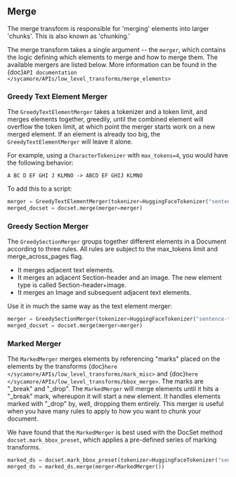 ## Merge

The merge transform is responsible for 'merging' elements into larger 'chunks'. This is also known as 'chunking.'

The merge transform takes a single argument -- the `merger`, which contains the logic defining which elements to merge and how to merge them. The available mergers are listed below. More information can be found in the {doc}`API documentation </sycamore/APIs/low_level_transforms/merge_elements>`

### Greedy Text Element Merger

The `GreedyTextElementMerger` takes a tokenizer and a token limit, and merges elements together, greedily, until the combined element will overflow the token limit, at which point the merger starts work on a new merged element. If an element is already too big, the `GreedyTextElementMerger` will leave it alone.

For example, using a `CharacterTokenizer` with `max_tokens=4`, you would have the following behavior:

```
A BC D EF GHI J KLMNO -> ABCD EF GHIJ KLMNO
```

To add this to a script:

```python
merger = GreedyTextElementMerger(tokenizer=HuggingFaceTokenizer("sentence-transformers/all-MiniLM-L6-v2", max_tokens=512))
merged_docset = docset.merge(merger=merger)
```

### Greedy Section Merger

The `GreedySectionMerger` groups together different elements in a Document according to three rules. All rules are subject to the max_tokens limit and merge_across_pages flag.
- It merges adjacent text elements.
- It merges an adjacent Section-header and an image. The new element type is called Section-header+image.
- It merges an Image and subsequent adjacent text elements.

Use it in much the same way as the text element merger:

```python
merger = GreedySectionMerger(tokenizer=HuggingFaceTokenizer("sentence-transformers/all-MiniLM-L6-v2", max_tokens=512))
merged_docset = docset.merge(merger=merger)
```

### Marked Merger

The `MarkedMerger` merges elements by referencing "marks" placed on the elements by the transforms {doc}`here </sycamore/APIs/low_level_transforms/mark_misc>` and {doc}`here </sycamore/APIs/low_level_transforms/bbox_merge>`.
The marks are "_break" and "_drop". The `MarkedMerger` will merge elements until it hits a "_break" mark, whereupon it will start a new element. It handles elements marked with "_drop" by, well, dropping them entirely. This merger is useful when you have many rules to apply to how you want to chunk your document.

We have found that the `MarkedMerger` is best used with the DocSet method `docset.mark_bbox_preset`, which applies a pre-defined series of marking transforms.

```python
marked_ds = docset.mark_bbox_preset(tokenizer=HuggingFaceTokenizer("sentence-transformers/all-MiniLM-L6-v2", token_limit=512))
merged_ds = marked_ds.merge(merger=MarkedMerger())
```
